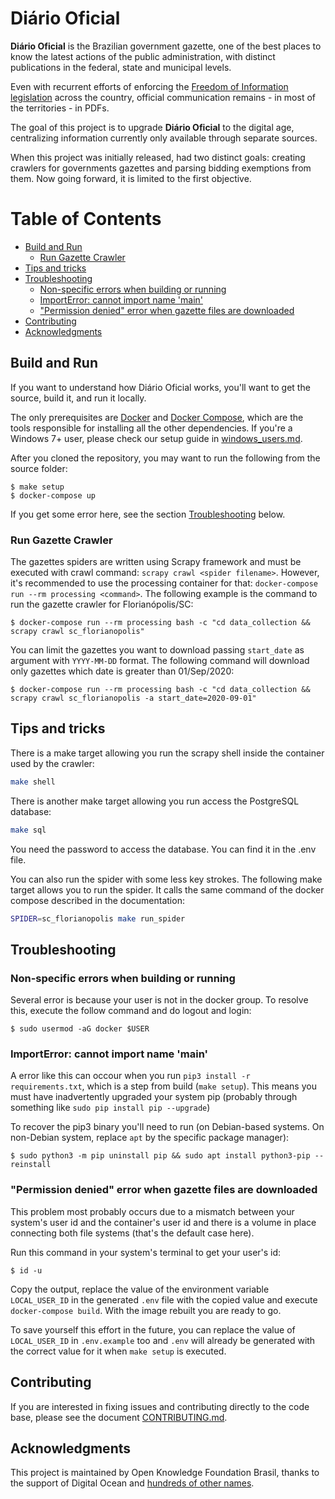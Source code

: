 # Diário Oficial

**Diário Oficial** is the Brazilian government gazette, one of the best places to know the latest actions of the public administration, with distinct publications in the federal, state and municipal levels.

Even with recurrent efforts of enforcing the [Freedom of Information legislation](http://www.acessoainformacao.gov.br/assuntos/conheca-seu-direito/principais-aspectos/principais-aspectos) across the country, official communication remains - in most of the territories - in PDFs.

The goal of this project is to upgrade **Diário Oficial** to the digital age, centralizing information currently only available through separate sources.

When this project was initially released, had two distinct goals: creating crawlers for governments gazettes and parsing bidding exemptions from them. Now going forward, it is limited to the first objective.

Table of Contents
=================
  * [Build and Run](#build-and-run)
     * [Run Gazette Crawler](#run-gazette-crawler)
  * [Tips and tricks](#tips-and-tricks)
  * [Troubleshooting](#troubleshooting)
     * [Non-specific errors when building or running](#non-specific-errors-when-building-or-running)
     * [ImportError: cannot import name 'main'](#importerror-cannot-import-name-main)
     * ["Permission denied" error when gazette files are downloaded](#permission-denied-error-when-gazette-files-are-downloaded)
  * [Contributing](#contributing)
  * [Acknowledgments](#acknowledgments)

## Build and Run

If you want to understand how Diário Oficial works, you'll want to get the source, build it, and run it locally.

The only prerequisites are [Docker](https://www.docker.com) and [Docker Compose](https://docs.docker.com/compose/overview/), which are the tools responsible for installing all the other dependencies. If you're a Windows 7+ user, please check our setup guide in [windows_users.md](windows_users.md).

After you cloned the repository, you may want to run the following from the source folder:

```console
$ make setup
$ docker-compose up
```

If you get some error here, see the section [Troubleshooting](#troubleshooting)
below.

### Run Gazette Crawler

The gazettes spiders are written using Scrapy framework and must be executed with crawl command: `scrapy crawl <spider filename>`.
However, it's recommended to use the processing container for that: `docker-compose run --rm processing <command>`.
The following example is the command to run the gazette crawler for Florianópolis/SC:

```console
$ docker-compose run --rm processing bash -c "cd data_collection && scrapy crawl sc_florianopolis"
```

You can limit the gazettes you want to download passing `start_date` as argument with `YYYY-MM-DD` format. The
following command will download only gazettes which date is greater than 01/Sep/2020:

```console
$ docker-compose run --rm processing bash -c "cd data_collection && scrapy crawl sc_florianopolis -a start_date=2020-09-01"
```

## Tips and tricks

There is a make target allowing you run the scrapy shell inside the container used by the crawler:

```bash
make shell
```

There is another make target allowing you run access the PostgreSQL database:

```bash
make sql
```

You need the password to access the database. You can find it in the .env file.

You can also run the spider with some less key strokes. The following make target
allows you to run the spider. It calls the same command of the docker compose 
described in the documentation:

```bash
SPIDER=sc_florianopolis make run_spider
```

## Troubleshooting

### Non-specific errors when building or running
Several error is because your user is not in the docker group. To resolve this,
execute the follow command and do logout and login:

```console
$ sudo usermod -aG docker $USER
```

### ImportError: cannot import name 'main'

A error like this can occour when you run `pip3 install -r requirements.txt`,
which is a step from build (`make setup`). This means you must have
inadvertently upgraded your system pip (probably through something like
`sudo pip install pip --upgrade`)

To recover the pip3 binary you'll need to run (on Debian-based systems. On
non-Debian system, replace `apt` by the specific package manager):

```console
$ sudo python3 -m pip uninstall pip && sudo apt install python3-pip --reinstall
```

### "Permission denied" error when gazette files are downloaded

This problem most probably occurs due to a mismatch between your system's user id and the container's user id and there is a volume in place connecting both file systems (that's the default case here).

Run this command in your system's terminal to get your user's id:

```console
$ id -u
```

Copy the output, replace the value of the environment variable `LOCAL_USER_ID` in the generated `.env` file with the copied value and execute `docker-compose build`. With the image rebuilt you are ready to go.

To save yourself this effort in the future, you can replace the value of `LOCAL_USER_ID` in `.env.example` too and `.env` will already be generated with the correct value for it when `make setup` is executed.


## Contributing

If you are interested in fixing issues and contributing directly to the code base, please see the document [CONTRIBUTING.md](CONTRIBUTING.md).

## Acknowledgments

This project is maintained by Open Knowledge Foundation Brasil, thanks to the support of Digital Ocean and [hundreds of other names](https://serenata.ai/en/about/).
